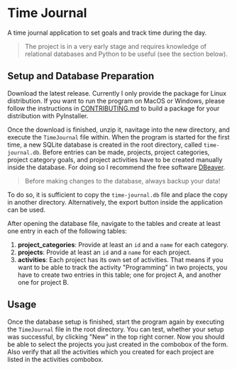 # Time Journal

A time journal application to set goals and track time during the day.

> The project is in a very early stage and requires knowledge of relational databases and Python to be useful (see the section below).

## Setup and Database Preparation

Download the latest release. Currently I only provide the package for Linux distribution. If you want to run the program on MacOS or Windows, please follow the instructions in [CONTRIBUTING.md](CONTRIBUTING.md) to build a package for your distribution with PyInstaller.

Once the download is finished, unzip it, navitage into the new directory, and execute the `TimeJournal` file within. When the program is started for the first time, a new SQLite database is created in the root directory, called `time-journal.db`. Before entries can be made, projects, project categories, project category goals, and project activities have to be created manually inside the database. For doing so I recommend the free software [DBeaver](https://dbeaver.io).

> Before making changes to the database, always backup your data!

To do so, it is sufficient to copy the `time-journal.db` file and place the copy in another directory. Alternatively, the export button inside the application can be used.

After opening the database file, navigate to the tables and create at least one entry in each of the following tables:

1. **project_categories**: Provide at least an `id` and a `name` for each category.
2. **projects**: Provide at least an `id` and a `name` for each project.
3. **activities**: Each project has its own set of activities. That means if you want to be able to track the activity "Programming" in two projects, you have to create two entries in this table; one for project A, and another one for project B.

## Usage

Once the database setup is finished, start the program again by executing the `TimeJournal` file in the root directory. You can test, whether your setup was successful, by clicking "New" in the top right corner. Now you should be able to select the projects you just created in the combobox of the form. Also verify that all the activities which you created for each project are listed in the activities combobox.
